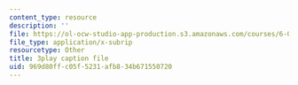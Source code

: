 ```yaml
---
content_type: resource
description: ''
file: https://ol-ocw-studio-app-production.s3.amazonaws.com/courses/6-01sc-introduction-to-electrical-engineering-and-computer-science-i-spring-2011/969d80ffc05f5231afb834b671550720_sNLB6_ZIfX0.vtt
file_type: application/x-subrip
resourcetype: Other
title: 3play caption file
uid: 969d80ff-c05f-5231-afb8-34b671550720
---
```

